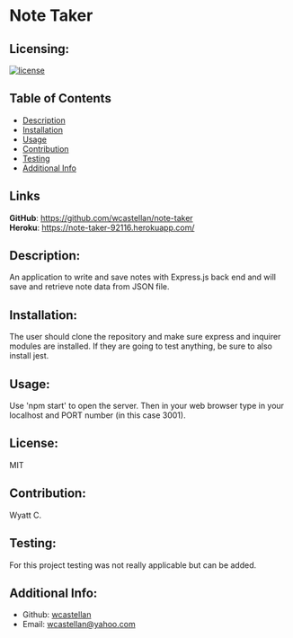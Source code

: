 # Note Taker

  ## Licensing:
  [![license](https://img.shields.io/badge/license-MIT-green)](https://shields.io)

  ## Table of Contents
  - [Description](#description)
  - [Installation](#installation)
  - [Usage](#usage)
  - [Contribution](#contribution)
  - [Testing](#testing)
  - [Additional Info](#additional-info)

  ## Links
  **GitHub**: https://github.com/wcastellan/note-taker <br>
  **Heroku**: https://note-taker-92116.herokuapp.com/

  ## Description:
  An application to write and save notes with Express.js back end and will save and retrieve note data from JSON file.

  ## Installation:
  The user should clone the repository and make sure express and inquirer modules are installed.  If they are going to test anything, be sure to also install jest.

  ## Usage:
  Use 'npm start' to open the server.  Then in your web browser type in your localhost and PORT number (in this case 3001).

  ## License:
  MIT

  ## Contribution:
  Wyatt C.

  ## Testing:
  For this project testing was not really applicable but can be added.

  ## Additional Info:
  - Github: [wcastellan](https://github.com/wcastellan)
  - Email: wcastellan@yahoo.com 